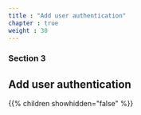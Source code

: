 ```yaml
---
title : "Add user authentication"
chapter : true
weight : 30
---
```


### Section 3

## Add user authentication

{{% children showhidden="false" %}}